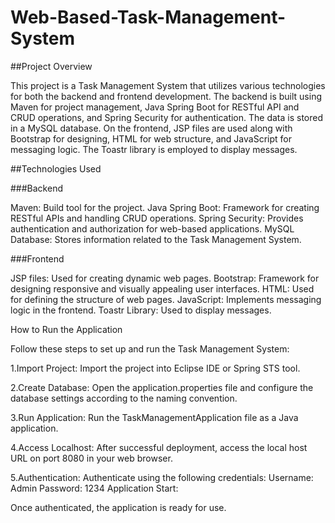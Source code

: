 # Web-Based-Task-Management-System
##Project Overview

This project is a Task Management System that utilizes various technologies for both the backend and frontend development. The backend is built using Maven for project management, Java Spring Boot for RESTful API and CRUD operations, and Spring Security for authentication. The data is stored in a MySQL database. On the frontend, JSP files are used along with Bootstrap for designing, HTML for web structure, and JavaScript for messaging logic. The Toastr library is employed to display messages.

##Technologies Used

###Backend

Maven: Build tool for the project.
Java Spring Boot: Framework for creating RESTful APIs and handling CRUD operations.
Spring Security: Provides authentication and authorization for web-based applications.
MySQL Database: Stores information related to the Task Management System.

###Frontend

JSP files: Used for creating dynamic web pages.
Bootstrap: Framework for designing responsive and visually appealing user interfaces.
HTML: Used for defining the structure of web pages.
JavaScript: Implements messaging logic in the frontend.
Toastr Library: Used to display messages.

How to Run the Application

Follow these steps to set up and run the Task Management System:

1.Import Project:
Import the project into Eclipse IDE or Spring STS tool.

2.Create Database:
Open the application.properties file and configure the database settings according to the naming convention.

3.Run Application:
Run the TaskManagementApplication file as a Java application.

4.Access Localhost:
After successful deployment, access the local host URL on port 8080 in your web browser.

5.Authentication:
Authenticate using the following credentials:
Username: Admin
Password: 1234
Application Start:

Once authenticated, the application is ready for use.
